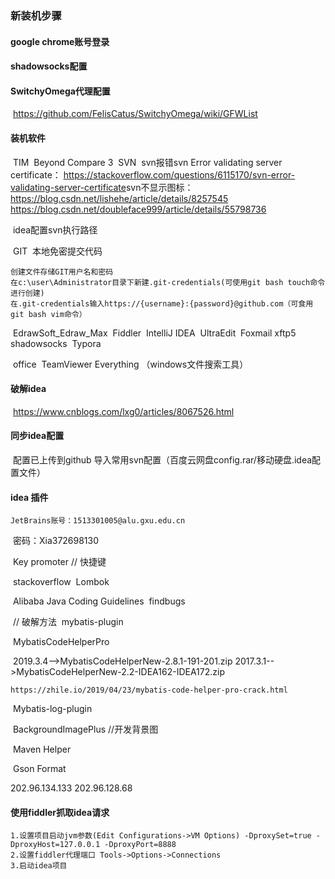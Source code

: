 ###  新装机步骤

#### google chrome账号登录
#### shadowsocks配置 
#### SwitchyOmega代理配置    

​	https://github.com/FelisCatus/SwitchyOmega/wiki/GFWList

#### 装机软件

​	TIM
​	Beyond Compare 3
​	SVN
​		svn报错svn Error validating server certificate： https://stackoverflow.com/questions/6115170/svn-error-validating-server-certificate
​		svn不显示图标：https://blog.csdn.net/lishehe/article/details/8257545
​			https://blog.csdn.net/doubleface999/article/details/55798736

​		idea配置svn执行路径

​	GIT
​    	本地免密提交代码
​    

    创建文件存储GIT用户名和密码
    在c:\user\Administrator目录下新建.git-credentials(可使用git bash touch命令进行创建)
    在.git-credentials输入https://{username}:{password}@github.com（可食用git bash vim命令）

​	EdrawSoft_Edraw_Max
​	Fiddler
​	IntelliJ IDEA
​	UltraEdit
​	Foxmail
​	xftp5
​	shadowsocks
​	Typora

​	office
​	TeamViewer
    Everything （windows文件搜索工具）
#### 破解idea

​	https://www.cnblogs.com/lxg0/articles/8067526.html

#### 同步idea配置

​	配置已上传到github
​    导入常用svn配置（百度云网盘config.rar/移动硬盘.idea配置文件）
#### idea 插件

	JetBrains账号：1513301005@alu.gxu.edu.cn

​	密码：Xia372698130



​	Key promoter // 快捷键

​	stackoverflow
​	Lombok

​	Alibaba Java Coding Guidelines
​	findbugs

​	// 破解方法
​	mybatis-plugin

​	MybatisCodeHelperPro

​	2019.3.4-->MybatisCodeHelperNew-2.8.1-191-201.zip
​	2017.3.1-->MybatisCodeHelperNew-2.2-IDEA162-IDEA172.zip

	https://zhile.io/2019/04/23/mybatis-code-helper-pro-crack.html
​	Mybatis-log-plugin

​	BackgroundImagePlus  //开发背景图

​	Maven Helper

​	Gson Format

202.96.134.133  202.96.128.68

#### 使用fiddler抓取idea请求

    1.设置项目启动jvm参数(Edit Configurations->VM Options) -DproxySet=true -DproxyHost=127.0.0.1 -DproxyPort=8888
    2.设置fiddler代理端口 Tools->Options->Connections
    3.启动idea项目








